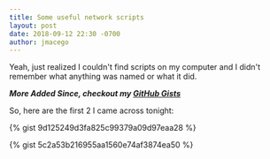 ```yaml
---
title: Some useful network scripts
layout: post
date: 2018-09-12 22:30 -0700
author: jmacego
---
```


Yeah, just realized I couldn't find scripts on my computer and I didn't
remember what anything was named or what it did.

***More Added Since, checkout my [GitHub Gists](https://gist.github.com/jmacego)***

So, here are the first 2 I came across tonight:

{% gist 9d125249d3fa825c99379a09d97eaa28 %}

{% gist 5c2a53b216955aa1560e74af3874ea50 %}
